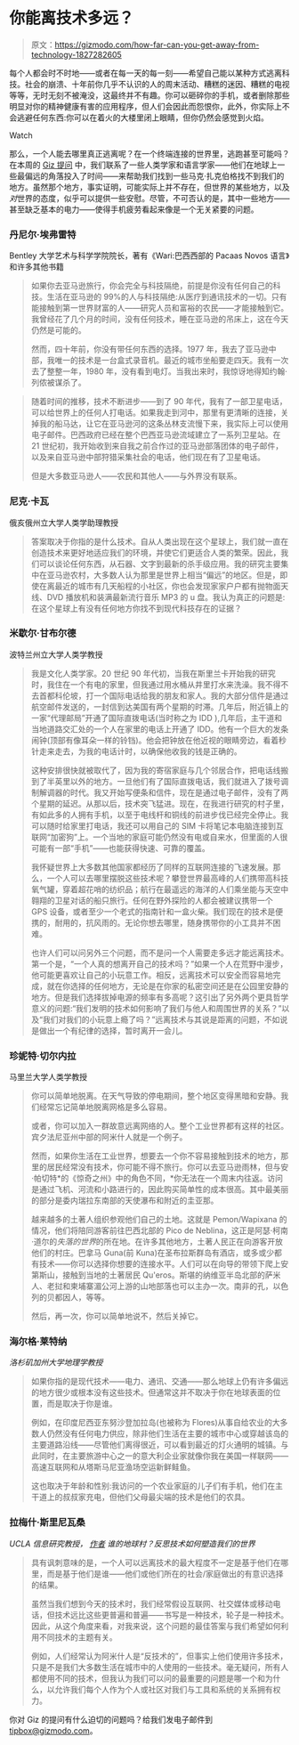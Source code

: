 # 你能离技术多远？

> 原文：<https://gizmodo.com/how-far-can-you-get-away-from-technology-1827282605>

每个人都会时不时地——或者在每一天的每一刻——希望自己能以某种方式逃离科技。社会的崩溃、十年前你几乎不认识的人的周末活动、糟糕的迷因、糟糕的电视等等，无时无刻不被淹没，这最终并不有趣。你可以砸碎你的手机，或者删除那些明显对你的精神健康有害的应用程序，但人们会因此而怨恨你，此外，你实际上不会逃避任何东西:你可以在着火的大楼里闭上眼睛，但你仍然会感觉到火焰。

Watch

那么，一个人能去哪里真正逃离呢？在一个终端连接的世界里，逃跑甚至可能吗？在本周的 [Giz 提问](https://gizmodo.com/tag/giz-asks) 中，我们联系了一些人类学家和语言学家——他们在地球上一些最偏远的角落投入了时间——来帮助我们找到一些马克·扎克伯格找不到我们的地方。虽然那个地方，事实证明，可能实际上并不存在，但世界的某些地方，以及*对*世界的态度，似乎可以提供一些安慰。尽管，不可否认的是，其中一些地方——甚至缺乏基本的电力——使得手机疲劳看起来像是一个无关紧要的问题。

### 丹尼尔·埃弗雷特

Bentley 大学艺术与科学学院院长，著有《Wari:巴西西部的 Pacaas Novos 语言》和许多其他书籍

> 如果你去亚马逊旅行，你会完全与科技隔绝，前提是你没有任何自己的科技。生活在亚马逊的 99%的人与科技隔绝:从医疗到通讯技术的一切。只有能接触到第一世界财富的人——研究人员和富裕的农民——才能接触到它。我曾经花了几个月的时间，没有任何技术，睡在亚马逊的吊床上，这在今天仍然是可能的。
> 
> 然而，四十年前，你没有带任何东西的选择。1977 年，我去了亚马逊中部，我唯一的技术是一台盒式录音机。最近的城市坐船要走四天。我有一次去了整整一年，1980 年，没有看到电灯。当我出来时，我惊讶地得知约翰·列侬被谋杀了。

> 随着时间的推移，技术不断进步——到了 90 年代，我有了一部卫星电话，可以给世界上的任何人打电话。如果我走到河中，那里有更清晰的连接，关掉我的船马达，让它在亚马逊河的这条丛林支流慢下来，我实际上可以使用电子邮件。巴西政府已经在整个巴西亚马逊流域建立了一系列卫星站。在 21 世纪初，我开始收到来自我之前合作过的亚马逊部落团体的电子邮件，以及来自亚马逊中部狩猎采集社会的电话，他们现在有了卫星电话。
> 
> 但是大多数亚马逊人——农民和其他人——与外界没有联系。

### **尼克·卡瓦**

俄亥俄州立大学人类学助理教授

> 答案取决于你指的是什么技术。自从人类出现在这个星球上，我们就一直在创造技术来更好地适应我们的环境，并使它们更适合人类的繁荣。因此，我们可以谈论任何东西，从石器、文字到最新的杀手级应用。我的研究主要集中在亚马逊农村，大多数人认为那里是世界上相当“偏远”的地区。但是，即使在离最近的城市有几天船程的小社区，你也会发现家家户户都有抛物面天线、DVD 播放机和装满最新流行音乐 MP3 的 u 盘。我认为真正的问题是:在这个星球上有没有任何地方你找不到现代科技存在的证据？

### 米歇尔·甘布尔德

波特兰州立大学人类学教授

> 我是文化人类学家。20 世纪 90 年代初，当我在斯里兰卡开始我的研究时，我住在一个有电的家里，但我通过用水桶从井里打水来洗澡。我不得不去首都科伦坡，打一个国际电话给我的朋友和家人。我的大部分信件是通过航空邮件发送的，一封信到达美国有两个星期的时滞。几年后，附近镇上的一家“代理邮局”开通了国际直拨电话(当时称之为 IDD ),几年后，主干道和当地道路交汇处的一个人在家里的电话上开通了 IDD。他有一个巨大的发条闹钟(顶部有像耳朵一样的铃铛)。他会把钟放在他近视的眼睛旁边，看着秒针走来走去，为我的电话计时，以确保他收我的钱是正确的。
> 
> 这种安排很快就被取代了，因为我的寄宿家庭与几个邻居合作，把电话线搬到了半英里以外的地方。一旦他们有了国际直拨电话，我们就进入了拨号调制解调器的时代。我又开始写便条和信件，现在是通过电子邮件，没有了两个星期的延迟。从那以后，技术突飞猛进。现在，在我进行研究的村子里，有如此多的人拥有手机，以至于电线杆和铜线的前进步伐已经完全停止。我可以随时给家里打电话，我还可以用自己的 SIM 卡将笔记本电脑连接到互联网“加密狗”上。一个当地的家庭可能仍然没有电或自来水，但里面的人很可能有一部“手机”——也能获得快速、可靠的覆盖。
> 
> 我怀疑世界上大多数其他国家都经历了同样的互联网连接的飞速发展。那么，一个人可以去哪里摆脱这些技术呢？攀登世界最高峰的人们携带高科技氧气罐，穿着超花哨的纺织品；航行在最遥远的海洋的人们乘坐能与天空中翱翔的卫星对话的船只旅行。任何在野外探险的人都会被建议携带一个 GPS 设备，或者至少一个老式的指南针和一盒火柴。我们现在的技术是便携的，耐用的，抗风雨的。无论你想去哪里，随身携带你的小工具并不困难。
> 
> 也许人们可以问另外三个问题，而不是问一个人需要走多远才能远离技术。第一个是，“一个人真的想离开自己的技术吗？”如果一个人在荒野中漫步，他可能更喜欢让自己的小玩意工作。相反，远离技术可以安全而容易地完成，就在你选择的任何地方，无论是在你家的私密空间还是在公园里安静的地方。但是我们选择拔掉电源的频率有多高呢？这引出了另外两个更具哲学意义的问题:“我们发明的技术如何影响了我们与他人和周围世界的关系？”以及“我们对我们的小玩意上瘾了吗？”远离技术与其说是距离的问题，不如说是做出一个有纪律的选择，暂时离开一会儿。

### 珍妮特·切尔内拉

马里兰大学人类学教授

> 你可以简单地脱离。在天气导致的停电期间，整个地区变得黑暗和安静。我们经常忘记简单地脱离网格是多么容易。
> 
> 或者，你可以加入一群故意远离网络的人。整个工业世界都有这样的社区。宾夕法尼亚州中部的阿米什人就是一个例子。
> 
> 然而，如果你生活在工业世界，想要去一个你不容易接触到技术的地方，那里的居民经常没有技术，你可能不得不旅行。你可以去亚马逊雨林，但与安·帕切特*的《惊奇之州》中的角色不同，*你无法在一个周末内往返。访问是通过飞机、河流和小路进行的，因此购买简单性的成本很高。其中最美丽的部分是委内瑞拉东南部的天使瀑布和附近的圭亚那。
> 
> 越来越多的土著人组织参观他们自己的土地。这就是 Pemon/Wapixana 的情况，他们将陪同游客前往巴西北部的 Pico de Neblina，这正是阿瑟·柯南·道尔的*失落的世界*的所在地。在许多其他地方，土著人民正在向游客开放他们的村庄。巴拿马 Guna(前 Kuna)在圣布拉斯群岛有酒店，或多或少都有技术——你可以选择你想要的连接水平。人们可以在向导的带领下爬上安第斯山，接触到当地的土著居民 Qu'eros。斯堪的纳维亚半岛北部的萨米人、老挝和柬埔寨湄公河上游的山地部落也可以主办一次。南非的孔，以色列的贝都因人，等等。
> 
> 然后，再一次，你可以简单地说不，然后关掉它。

### 海尔格·莱特纳

*洛杉矶加州大学地理学教授*

> 如果你指的是现代技术——电力、通讯、交通——那么地球上仍有许多偏远的地方很少或根本没有这些技术。但通常这并不取决于你在地球表面的位置，而是取决于你是谁。
> 
> 例如，在印度尼西亚东努沙登加拉岛(也被称为 Flores)从事自给农业的大多数人仍然没有任何电力供应，除非他们生活在主要的城市中心或穿越该岛的主要道路沿线——尽管他们离得很近，可以看到最近的灯火通明的城镇。与此同时，在主要旅游中心之一的意大利企业家就像你我在美国一样联网——高速互联网和从塔斯马尼亚渔场空运新鲜鲑鱼。
> 
> 这也取决于年龄和性别:我访问的一个农业家庭的儿子们有手机，他们在主干道上的叔叔家充电，但他们父母最尖端的技术是他们的农具。

### 拉梅什·斯里尼瓦桑

*UCLA 信息研究教授，* [*作者*](https://twitter.com/rameshmedia?lang=en) *谁的地球村？反思技术如何塑造我们的世界*

> 具有讽刺意味的是，一个人可以远离技术的最大程度不一定是基于他们在哪里，而是基于他们是谁——他们或他们所在的社会/家庭做出的有意识选择的结果。
> 
> 虽然当我们想到今天的技术时，我们经常假设互联网、社交媒体或移动电话，但技术远比这些更普遍和普遍——书写是一种技术，轮子是一种技术。因此，从这个角度来看，对我来说，这个问题的最佳答案与我们希望如何利用不同技术的主题有关。
> 
> 例如，人们经常认为阿米什人是“反技术的”，但事实上他们使用许多技术，只是不是我们大多数生活在城市中的人使用的一些技术。毫无疑问，所有人都使用不同的技术，但我认为我们可以问的最重要的问题是哪一个和为什么，以允许我们每个人作为个人或社区对我们与工具和系统的关系拥有权力。

你对 Giz 的提问有什么迫切的问题吗？给我们发电子邮件到 tipbox@gizmodo.com。